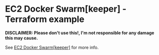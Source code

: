 # EC2 Docker Swarm[keeper] - Terraform example

**DISCLAIMER: Please don't use this!, I'm not responsible for any damage this may cause.**

See [EC2 Docker Swarm[keeper]](https://github.com/falmar/ec2-docker-swarmkeeper) for more info.
